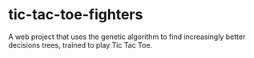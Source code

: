 # tic-tac-toe-fighters
A web project that uses the genetic algorithm to find increasingly better decisions trees, trained to play Tic Tac Toe.
